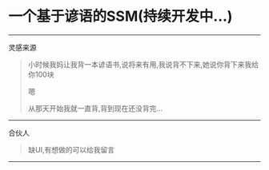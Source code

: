 # 一个基于谚语的SSM(持续开发中...)

---

灵感来源

>小时候我妈让我背一本谚语书,说将来有用,我说背不下来,她说你背下来我给你100块
>
>嗯
>
>从那天开始我就一直背,背到现在还没背完...

---

合伙人

>缺UI,有想做的可以给我留言

---

